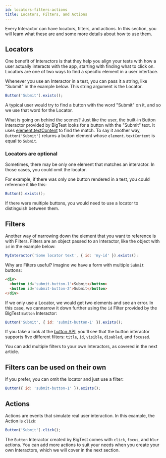 ```yaml
---
id: locators-filters-actions
title: Locators, Filters, and Actions
---
```

<!-- 
- 1-2 sentences of what they are
- One example
- What someone will learn
- In-depth content

:warning: we need to mention the caveat of how weird mutable apis like nodelist cannot be used in filters
-->

Every Interactor can have locators, filters, and actions.
In this section, you will learn what these are and some more details about how to use them.

## Locators

One benefit of Interactors is that they help you align your tests with how a user actually interacts with the app, starting with finding what to click on.
Locators are one of two ways to find a specific element in a user interface.

Whenever you use an Interactor in a test, you can pass it a string, like "Submit" in the example below. This string argument is the Locator.

```js
Button('Submit').exists();
```

A typical user would try to find a button with the word "Submit" on it, and so we use that word for the Locator.

What is going on behind the scenes? Just like the user, the built-in Button interactor provided by BigTest looks for a button with the "Submit" text. It uses [element.textContent](/) to find the match. To say it another way, `Button('Submit')` returns a button element whose `element.textContent` is equal to `Submit`.

### Locators are optional

Sometimes, there may be only one element that matches an interactor.
In those cases, you could omit the locator.

For example, if there was only one button 
rendered in a test, you could reference it like this:

```js
Button().exists();
```

If there were multiple buttons, you would need to use a locator to distinguish between them.

## Filters

Another way of narrowing down the element that you want to reference is with Filters. Filters are an object passed to an Interactor, like the object with `id` in the example below:

```js
MyInteractor('Some locator text', { id: 'my-id' }).exists();
```

Why are Filters useful? Imagine we have a form with multiple `Submit` buttons:

```html
<div>
  <button id='submit-button-1'>Submit</button>
  <button id='submit-button-2'>Submit</button>
</div>
```

If we only use a Locator, we would get two elements and see an error. In this case, we cannarrow it down further using the `id` Filter provided by the BigTest `Button` Interactor:

```js
Button('Submit', { id: 'submit-button-1' }).exists();
```

If you take a look at the [button API](/), you'll see that the button interactor supports five different filters: `title`, `id`, `visible`, `disabled`, and `focused`.

You can add multiple filters to your own Interactors, as covered in the next article.

## Filters can be used on their own

If you prefer, you can omit the locator and just use a filter:

```js
Button({ id: 'submit-button-1' }).exists();
```

## Actions

Actions are events that simulate real user interaction. In this example, the Action is `click`:

```js
Button('Submit').click();
```

The `Button` Interactor created by BigTest comes with `click`, `focus`, and `blur` actions. You can add more actions to suit your needs when you create your own Interactors, which we will cover in the next section.
